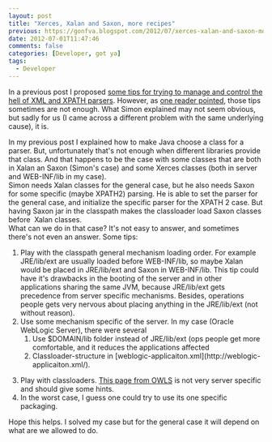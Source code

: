 ```yaml
---
layout: post
title: "Xerces, Xalan and Saxon, more recipes"
previous: https://gonfva.blogspot.com/2012/07/xerces-xalan-and-saxon-more-recipes.html
date: 2012-07-01T11:47:46
comments: false
categories: [Developer, got ya]
tags:
  - Developer
---
```


In a previous post I proposed [some tips for trying to manage and control the hell of XML and XPATH parsers](https://gonfva.blogspot.com/2012/01/xerces-and-xalan-recipes-for-win.html). However, as&nbsp;[one reader pointed](https://gonfva.blogspot.com/2012/01/xerces-and-xalan-recipes-for-win.html?showComment=1340120517700#c9002637107572975490), those tips sometimes are not enough. What Simon explained may not seem obvious, but sadly for us (I came across a different problem with the same underlying cause), it is.
<div>
</div><div>In my previous post I explained how to make Java choose a class for a parser. But, unfortunately that's not enough when different libraries provide that class. And that happens to be the case with some classes that are both in Xalan an Saxon (Simon's case) and some Xerces classes (both in server and WEB-INF/lib in my case).&nbsp;</div><div>
</div><div>Simon needs Xalan classes for the general case, but he also needs Saxon for some specific (maybe XPATH2) parsing. He is able to set the parser for the general case, and initialize the specific parser for the XPATH 2 case. But having Saxon jar in the classpath makes the classloader load Saxon classes before &nbsp;Xalan classes.&nbsp;</div><div>
</div><div>What can we do in that case? It's not easy to answer, and sometimes there's not even an answer. Some tips:</div><div>
</div><div><ol><li>Play with the classpath general mechanism loading order. For example JRE/lib/ext are usually loaded before WEB-INF/lib, so maybe Xalan would be placed in JRE/lib/ext and Saxon in WEB-INF/lib. This tip could have it's drawbacks in the booting of the server and in other applications sharing the same JVM, because JRE/lib/ext gets precedence from server specific mechanisms. Besides, operations people gets very nervous about placing anything in the JRE/lib/ext (not without reason).</li><li><span style="background-color: white;">Use some mechanism specific of the server. In my case (Oracle WebLogic Server), there were several</span><ol><li><span style="background-color: white;">Use $DOMAIN/lib folder instead of JRE/lib/ext (ops people get more comfortable, and it reduces the applications affected</span></li><li>Classloader-structure in [weblogic-applicaiton.xml](http://weblogic-applicaiton.xml/).


<span style="background-color: white;"></span></li></ol></li><li>Play with classloaders. [This page from OWLS](http://docs.oracle.com/cd/E15051_01/wls/docs103/programming/classloading.html) is not very server specific and should give some hints.</li><li>In the worst case, I guess one could try to use its one specific packaging.</li></ol><div>Hope this helps. I solved my case but for the general case it will depend on what are we allowed to do.</div></div>
